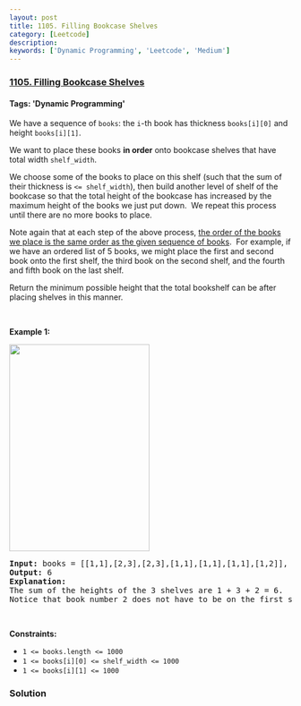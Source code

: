 ```yaml
---
layout: post
title: 1105. Filling Bookcase Shelves
category: [Leetcode]
description: 
keywords: ['Dynamic Programming', 'Leetcode', 'Medium']
---
```

### [1105. Filling Bookcase Shelves](https://leetcode.com/problems/filling-bookcase-shelves)

#### Tags: 'Dynamic Programming'

<div class="content__u3I1 question-content__JfgR"><div><p>We have a sequence of <code>books</code>: the <code>i</code>-th book has thickness <code>books[i][0]</code> and height <code>books[i][1]</code>.</p>
<p>We want to place these books <strong>in order</strong> onto bookcase shelves that have total width <code>shelf_width</code>.</p>
<p>We choose some of the books to place on this shelf (such that the sum of their thickness is <code>&lt;= shelf_width</code>), then build another level of shelf of the bookcase so that the total height of the bookcase has increased by the maximum height of the books we just put down.  We repeat this process until there are no more books to place.</p>
<p>Note again that at each step of the above process, <u>the order of the books we place is the same order as the given sequence of books</u>.  For example, if we have an ordered list of 5 books, we might place the first and second book onto the first shelf, the third book on the second shelf, and the fourth and fifth book on the last shelf.</p>
<p>Return the minimum possible height that the total bookshelf can be after placing shelves in this manner.</p>
<p> </p>
<p><strong>Example 1:</strong></p>
<img alt="" src="https://assets.leetcode.com/uploads/2019/06/24/shelves.png" style="width: 250px; height: 370px;"/>
<pre><strong>Input:</strong> books = [[1,1],[2,3],[2,3],[1,1],[1,1],[1,1],[1,2]], shelf_width = 4
<strong>Output:</strong> 6
<strong>Explanation:</strong>
The sum of the heights of the 3 shelves are 1 + 3 + 2 = 6.
Notice that book number 2 does not have to be on the first shelf.
</pre>
<p> </p>
<p><strong>Constraints:</strong></p>
<ul>
<li><code>1 &lt;= books.length &lt;= 1000</code></li>
<li><code>1 &lt;= books[i][0] &lt;= shelf_width &lt;= 1000</code></li>
<li><code>1 &lt;= books[i][1] &lt;= 1000</code></li>
</ul>
</div></div>

### Solution
